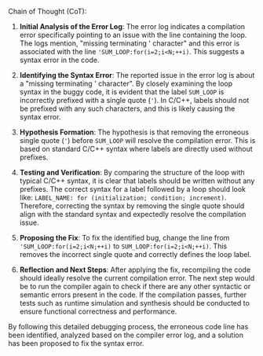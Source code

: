Chain of Thought (CoT):

1. **Initial Analysis of the Error Log**:
   The error log indicates a compilation error specifically pointing to an issue with the line containing the loop. The logs mention, "missing terminating ' character" and this error is associated with the line `'SUM_LOOP:for(i=2;i<N;++i)`. This suggests a syntax error in the code.

2. **Identifying the Syntax Error**:
   The reported issue in the error log is about a "missing terminating ' character". By closely examining the loop syntax in the buggy code, it is evident that the label `SUM_LOOP` is incorrectly prefixed with a single quote (`'`). In C/C++, labels should not be prefixed with any such characters, and this is likely causing the syntax error.

3. **Hypothesis Formation**:
   The hypothesis is that removing the erroneous single quote (`'`) before `SUM_LOOP` will resolve the compilation error. This is based on standard C/C++ syntax where labels are directly used without prefixes.

4. **Testing and Verification**:
   By comparing the structure of the loop with typical C/C++ syntax, it is clear that labels should be written without any prefixes. The correct syntax for a label followed by a loop should look like: `LABEL_NAME: for (initialization; condition; increment)`. Therefore, correcting the syntax by removing the single quote should align with the standard syntax and expectedly resolve the compilation issue.

5. **Proposing the Fix**:
   To fix the identified bug, change the line from `'SUM_LOOP:for(i=2;i<N;++i)` to `SUM_LOOP:for(i=2;i<N;++i)`. This removes the incorrect single quote and correctly defines the loop label.

6. **Reflection and Next Steps**:
   After applying the fix, recompiling the code should ideally resolve the current compilation error. The next step would be to run the compiler again to check if there are any other syntactic or semantic errors present in the code. If the compilation passes, further tests such as runtime simulation and synthesis should be conducted to ensure functional correctness and performance.

By following this detailed debugging process, the erroneous code line has been identified, analyzed based on the compiler error log, and a solution has been proposed to fix the syntax error.
